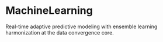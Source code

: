 # MachineLearning
Real-time adaptive predictive modeling with ensemble learning harmonization at the data convergence core.
